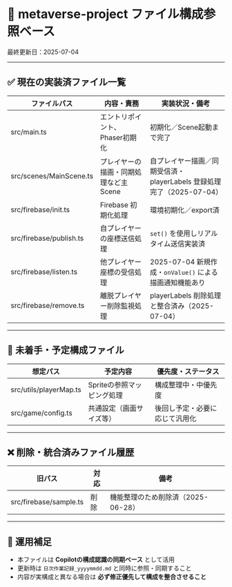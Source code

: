 # 📂 metaverse-project ファイル構成参照ベース

最終更新日：2025-07-04

---

## ✅ 現在の実装済ファイル一覧

| ファイルパス | 内容・責務 | 実装状況・備考 |
|--------------|------------|----------------|
| src/main.ts | エントリポイント、Phaser初期化 | 初期化／Scene起動まで完了 |
| src/scenes/MainScene.ts | プレイヤーの描画・同期処理など主Scene | 自プレイヤー描画／同期受信済・playerLabels 登録処理完了（2025-07-04） |
| src/firebase/init.ts | Firebase 初期化処理 | 環境初期化／export済 |
| src/firebase/publish.ts | 自プレイヤーの座標送信処理 | `set()` を使用しリアルタイム送信実装済 |
| src/firebase/listen.ts | 他プレイヤー座標の受信処理 | 2025-07-04 新規作成・`onValue()` による描画通知機能あり |
| src/firebase/remove.ts | 離脱プレイヤー削除監視処理 | playerLabels 削除処理と整合済み（2025-07-04） |

---

## 🚧 未着手・予定構成ファイル

| 想定パス | 予定内容 | 優先度・ステータス |
|----------|----------|---------------------|
| src/utils/playerMap.ts | Spriteの参照マッピング処理 | 構成整理中・中優先度 |
| src/game/config.ts | 共通設定（画面サイズ等） | 後回し予定・必要に応じて汎用化 |

---

## ❌ 削除・統合済みファイル履歴

| 旧パス | 対応 | 備考 |
|--------|------|------|
| src/firebase/sample.ts | 削除 | 機能整理のため削除済（2025-06-28） |

---

## 📎 運用補足

- 本ファイルは **Copilotの構成認識の同期ベース** として活用  
- 更新時は `日次作業記録_yyyymmdd.md` と同時に参照・同期すること  
- 内容が実構成と異なる場合は **必ず修正優先して構成を整合させること**